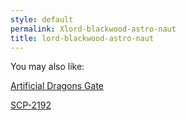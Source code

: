 ```yaml
---
style: default
permalink: Xlord-blackwood-astro-naut
title: lord-blackwood-astro-naut
---
```

You may also like:

[Artificial Dragons Gate](http://scp-wiki.net/artificial-dragons-gate)

[SCP-2192](http://scp-wiki.net/scp-2192)
